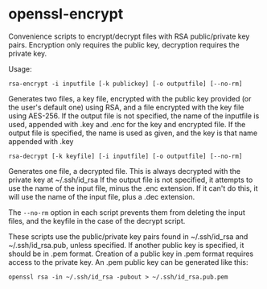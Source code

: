 # openssl-encrypt

Convenience scripts to encrypt/decrypt files with RSA public/private key pairs. Encryption only requires the public key, decryption requires the private key.

Usage:

```
rsa-encrypt -i inputfile [-k publickey] [-o outputfile] [--no-rm]
```
Generates two files, a key file, encrypted with the public key provided (or the user's default one) using RSA, and a file encrypted with the key file using AES-256.
If the output file is not specified, the name of the inputfile is used, appended with .key and .enc for the key and encrypted file.
If the output file is specified, the name is used as given, and the key is that name appended with .key

```
rsa-decrypt [-k keyfile] [-i inputfile] [-o outputfile] [--no-rm]
```
Generates one file, a decrypted file. This is always decrypted with the private key at ~/.ssh/id_rsa
If the output file is not specified, it attempts to use the name of the input file, minus the .enc extension. If it can't do this, it will use the name of the input file, plus a .dec extension.

The `--no-rm` option in each script prevents them from deleting the input files, and the keyfile in the case of the decrypt script.

These scripts use the public/private key pairs found in ~/.ssh/id_rsa and ~/.ssh/id_rsa.pub, unless specified.
If another public key is specified, it should be in .pem format. Creation of a public key in .pem format requires access to the private key. An .pem public key can be generated like this:

```
openssl rsa -in ~/.ssh/id_rsa -pubout > ~/.ssh/id_rsa.pub.pem
```

